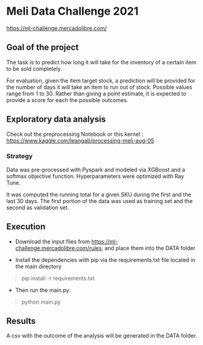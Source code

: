 # Meli Data Challenge 2021

https://ml-challenge.mercadolibre.com/

## Goal of the project

The task is to predict how long it will take for the inventory of a certain item to be sold completely. 

For evaluation, given the item target stock, a prediction will be provided for the number of days it will take an item to run out of stock. Possible values range from 1 to 30. Rather than giving a point estimate, it is expected to provide a score for each the possible outcomes.


## Exploratory data analysis

Check out the preprocessing Notebook or this kernel : https://www.kaggle.com/leangab/processing-meli-aug-05


### Strategy 

Data was pre-processed with Pyspark and modeled via XGBoost and a softmax objective function. Hyperparameters were optimized with Ray Tune. 

It was computed the running total for a given SKU during the first and the last 30 days. 
The first portion of the data was used as training set and the second as validation set.


## Execution

- Download the input files from 
https://ml-challenge.mercadolibre.com/rules, and place them into the DATA folder

* Install the dependencies with pip via the requirements.txt file located in the main directory

>  pip install -r requirements.txt

* Then run the main.py:

> python main.py 

## Results
A csv with the outcome of the analysis will be generated in the DATA folder.